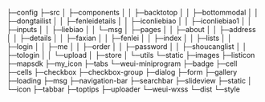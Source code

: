 ├─config
├─src
│  ├─components
│  │  ├─backtotop
│  │  ├─bottommodal
│  │  ├─dongtailist
│  │  ├─fenleidetails
│  │  ├─iconliebiao
│  │  ├─iconliebiao1
│  │  ├─inputs
│  │  ├─liebiao
│  │  └─msg
│  ├─pages
│  │  ├─about
│  │  ├─address
│  │  ├─details
│  │  ├─faxian
│  │  ├─fenlei
│  │  ├─index
│  │  ├─lists
│  │  ├─login
│  │  ├─me
│  │  ├─order
│  │  ├─password
│  │  ├─shoucanglist
│  │  ├─tologin
│  │  └─upload
│  ├─store
│  └─utils
└─static
    ├─images
    ├─listicon
    ├─mapsdk
    ├─my_icon
    ├─tabs
    └─weui-miniprogram
        ├─badge
        ├─cell
        ├─cells
        ├─checkbox
        ├─checkbox-group
        ├─dialog
        ├─form
        ├─gallery
        ├─loading
        ├─msg
        ├─navigation-bar
        ├─searchbar
        ├─slideview
        ├─static
        │  └─icon
        ├─tabbar
        ├─toptips
        ├─uploader
        └─weui-wxss
            └─dist
                └─style

